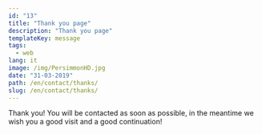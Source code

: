 ```yaml
---
id: "13"
title: "Thank you page"
description: "Thank you page"
templateKey: message
tags:
  - web
lang: it
image: /img/PersimmonHD.jpg
date: "31-03-2019"
path: /en/contact/thanks/
slug: /en/contact/thanks/
---
```


Thank you! You will be contacted as soon as possible, in the meantime we wish you a good visit and a good continuation!
